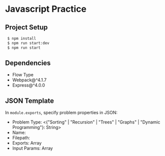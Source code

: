 # Javascript Practice

## Project Setup

```sh
 $ npm install
 $ npm run start:dev
 $ npm run start
```

## Dependencies

- Flow Type
- Webpack@^4.1.7
- Express@^4.0.0

## JSON Template

In `module.exports`, specify problem properties in JSON:

- Problem Type: <{"Sorting" | "Recursion" | "Trees" | "Graphs" | "Dynamic Programming"}: String>
- Name: <String>
- Filepath: <String>
- Exports: Array<String>
- Input Params: Array<mixed>
